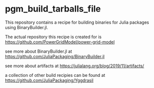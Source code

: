 # pgm_build_tarballs_file
This repository contains a recipe for building binaries for Julia packages using BinaryBuilder.jl.

The actual repository this recipe is created for is https://github.com/PowerGridModel/power-grid-model

see more about BinaryBuilder.jl at https://github.com/JuliaPackaging/BinaryBuilder.jl

see more about artifacts at https://julialang.org/blog/2019/11/artifacts/

a collection of other build recipies can be found at https://github.com/JuliaPackaging/Yggdrasil
